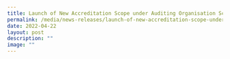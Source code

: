 ```yaml
---
title: Launch of New Accreditation Scope under Auditing Organisation Scheme
permalink: /media/news-releases/launch-of-new-accreditation-scope-under-auditing-organisation-scheme/
date: 2022-04-22
layout: post
description: ""
image: ""
---
```

